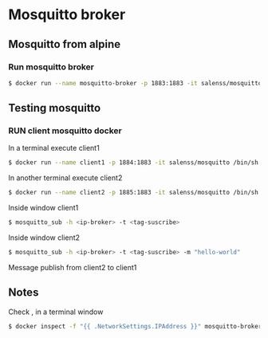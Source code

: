 # Mosquitto broker

## Mosquitto from alpine

### Run mosquitto broker

```sh
$ docker run --name mosquitto-broker -p 1883:1883 -it salenss/mosquitto
```
## Testing mosquitto
### RUN client mosquitto docker

In a terminal execute client1
```sh
$ docker run --name client1 -p 1884:1883 -it salenss/mosquitto /bin/sh
```

In another terminal execute client2
```sh
$ docker run --name client2 -p 1885:1883 -it salenss/mosquitto /bin/sh
```

Inside window client1
```sh
$ mosquitto_sub -h <ip-broker> -t <tag-suscribe>
```

Inside window client2
```sh
$ mosquitto_sub -h <ip-broker> -t <tag-suscribe> -m "hello-world"
```

Message publish from client2 to client1

## Notes
Check <ip-broker>, in a terminal window

```sh
$ docker inspect -f "{{ .NetworkSettings.IPAddress }}" mosquitto-broker
```
